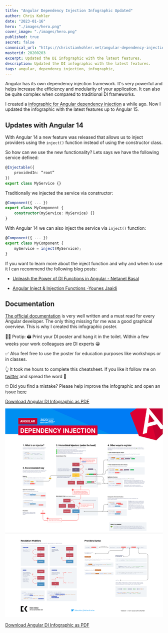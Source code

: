 ```yaml
---
title: "Angular Dependency Injection Infographic Updated"
author: Chris Kohler
date: "2023-01-16"
hero: "./images/hero.png"
cover_image: "./images/hero.png"
published: true
secret: false
canonical_url: "https://christiankohler.net/angular-dependency-injection-infographic-updated"
masterid: 20200203
excerpt: Updated the DI infographic with the latest features.
description: Updated the DI infographic with the latest features.
tags: angular, dependency injection, infographic,
---
```


Angular has its own dependency injection framework. It's very powerful and helps increase the efficiency and modularity of your application. It can also be quite complex when compared to traditional DI frameworks.

I created a [infographic for Angular dependency injection](https://chriskohler.dev/angular-dependency-injection-infographic) a while ago. Now I updated the infographic with the latest features up to Angular 15.

## Updates with Angular 14

With Angular 14 a new feature was released that allows us to inject providers using the `inject()` function instead of using the constructor class.

So how can we use the new functionality? Lets says we have the following service defined:

```typescript
@Injectable({
    providedIn: “root”
})
export class MyService {}
```

Traditionally we injected the service via constructor:

```typescript
@Component({ ... })
export class MyComponent {
    constructor(myService: MyService) {}
}
```

With Angular 14 we can also inject the service via `inject()` function:

```typescript
@Component({ ... })
export class MyComponent {
    myService = inject(MyService);
}
```

If you want to learn more about the inject function and why and when to use it I can recommend the following blog posts:

- [Unleash the Power of DI Functions in Angular - Netanel Basal](https://netbasal.com/unleash-the-power-of-di-functions-in-angular-2eb9f2697d66)

- [Angular Inject & Injection Functions -Younes Jaaidi](https://marmicode.io/blog/angular-inject-and-injection-functions)

## Documentation

[The official documentation](https://angular.io/guide/dependency-injection) is very well written and a must read for every Angular developer. The only thing missing for me was a good graphical overview. This is why I created this infographic poster.

👩‍🚀 Protip: 🖨 Print your DI poster and hang it in the toilet. Within a few weeks your work colleagues are DI experts 😀

✅ Also feel free to use the poster for education purposes like workshops or in classes.

👆 It took me hours to complete this cheatsheet. If you like it follow me on [twitter](https://twitter.com/kohlerchristian) and spread the word 🙌

🤓 Did you find a mistake? Please help improve the infographic and open an issue [here](https://github.com/ChristianKohler/homepage)

[Download Angular DI Infographic as PDF](./angular-di-infographic_v115.pdf)

![thumbnail](./images/poster-thumbnail_v115.png)

[Download Angular DI Infographic as PDF](./angular-di-infographic_v115.pdf)
